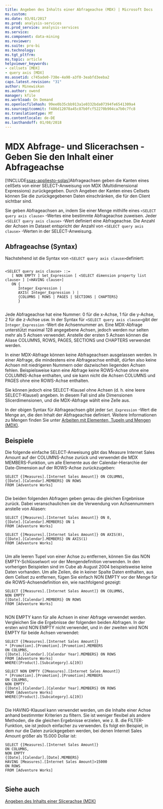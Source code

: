 ```yaml
---
title: Angeben des Inhalts einer Abfrageachse (MDX) | Microsoft Docs
ms.custom: 
ms.date: 03/01/2017
ms.prod: analysis-services
ms.prod_service: analysis-services
ms.service: 
ms.component: data-mining
ms.reviewer: 
ms.suite: pro-bi
ms.technology: 
ms.tgt_pltfrm: 
ms.topic: article
helpviewer_keywords:
- cellsets [MDX]
- query axis [MDX]
ms.assetid: c745ade0-738e-4a98-a3f0-3eabfd3eeba2
caps.latest.revision: "31"
author: Minewiskan
ms.author: owend
manager: kfile
ms.workload: On Demand
ms.openlocfilehash: 99ee0b35cbb913a1e0332bda07394fe6541309a4
ms.sourcegitcommit: f486d12078a45c87b0fcf52270b904ca7b0c7fc8
ms.translationtype: MT
ms.contentlocale: de-DE
ms.lasthandoff: 01/08/2018
---
```

# <a name="mdx-query-and-slicer-axes---specify-the-contents-of-a-query-axis"></a>MDX Abfrage- und Slicerachsen - Geben Sie den Inhalt einer Abfrageachse
[!INCLUDE[ssas-appliesto-sqlas](../../../includes/ssas-appliesto-sqlas.md)]Abfrageachsen geben die Kanten eines cellSets von einer SELECT-Anweisung von MDX (Multidimensional Expressions) zurückgegeben. Durch Angeben der Kanten eines Cellsets können Sie die zurückgegebenen Daten einschränken, die für den Client sichtbar sind.  
  
 Sie geben Abfrageachsen an, indem Sie einer Menge mithilfe eines `<SELECT query axis clause>` -Wertes eine bestimmte Abfrageachse zuweisen. Jeder `<SELECT query axis clause>` -Wert definiert eine Abfrageachse. Die Anzahl der Achsen im Dataset entspricht der Anzahl von `<SELECT query axis clause>` -Werten in der SELECT-Anweisung.  
  
## <a name="query-axis-syntax"></a>Abfrageachse (Syntax)  
 Nachstehend ist die Syntax von `<SELECT query axis clause>`definiert:  
  
```  
  
<SELECT query axis clause> ::=  
   [ NON EMPTY ] Set_Expression [ <SELECT dimension property list clause> ] [<HAVING clause>]  
   ON {  
      Integer_Expression |   
      AXIS( Integer_Expression ) |   
      {COLUMNS | ROWS | PAGES | SECTIONS | CHAPTERS}     
      }  
  
```  
  
 Jede Abfrageachse hat eine Nummer: 0 für die x-Achse, 1 für die y-Achse, 2 für die z-Achse usw. In der Syntax für `<SELECT query axis clause>`gibt der `Integer_Expression` -Wert die Achsennummer an. Eine MDX-Abfrage unterstützt maximal 128 angegebene Achsen, jedoch werden nur selten mehr als 5 Achsen verwendet. Anstelle der ersten 5 Achsen können die Aliase COLUMNS, ROWS, PAGES, SECTIONS und CHAPTERS verwendet werden.  
  
 In einer MDX-Abfrage können keine Abfrageachsen ausgelassen werden. In einer Abfrage, die mindestens eine Abfrageachse enthält, dürfen also keine Achsen mit niedrigeren Nummern oder dazwischen liegenden Achsen fehlen. Beispielsweise kann eine Abfrage keine ROWS-Achse ohne eine COLUMNS-Achse enthalten, und sie kann nicht die Achsen COLUMNS und PAGES ohne eine ROWS-Achse enthalten.  
  
 Sie können jedoch eine SELECT-Klausel ohne Achsen (d. h. eine leere SELECT-Klausel) angeben. In diesem Fall sind alle Dimensionen Slicerdimensionen, und die MDX-Abfrage wählt eine Zelle aus.  
  
 In der obigen Syntax für Abfrageachsen gibt jeder `Set_Expression` -Wert die Menge an, die den Inhalt der Abfrageachse definiert. Weitere Informationen zu Mengen finden Sie unter [Arbeiten mit Elementen, Tupeln und Mengen &#40;MDX&#41;](../../../analysis-services/multidimensional-models/mdx/working-with-members-tuples-and-sets-mdx.md).  
  
## <a name="examples"></a>Beispiele  
 Die folgende einfache SELECT-Anweisung gibt das Measure Internet Sales Amount auf der COLUMNS-Achse zurück und verwendet die MDX MEMBERS-Funktion, um alle Elemente aus der Calendar-Hierarchie der Date-Dimension auf der ROWS-Achse zurückzugeben:  
  
```  
SELECT {[Measures].[Internet Sales Amount]} ON COLUMNS,  
{[Date].[Calendar].MEMBERS} ON ROWS  
FROM [Adventure Works]  
  
```  
  
 Die beiden folgenden Abfragen geben genau die gleichen Ergebnisse zurück. Dabei veranschaulichen sie die Verwendung von Achsennummern anstelle von Aliasen:  
  
```  
SELECT {[Measures].[Internet Sales Amount]} ON 0,  
{[Date].[Calendar].MEMBERS} ON 1  
FROM [Adventure Works]  
  
SELECT {[Measures].[Internet Sales Amount]} ON AXIS(0),  
{[Date].[Calendar].MEMBERS} ON AXIS(1)  
FROM [Adventure Works]  
  
```  
  
 Um alle leeren Tupel von einer Achse zu entfernen, können Sie das NON EMPTY-Schlüsselwort vor der Mengendefinition verwenden. In den vorherigen Beispielen sind im Cube ab August 2004 beispielsweise keine Daten vorhanden. Um alle Zeilen, die in keiner Spalte Daten enthalten, aus dem Cellset zu entfernen, fügen Sie einfach NON EMPTY vor der Menge für die ROWS-Achsendefinition ein, wie nachfolgend gezeigt:  
  
```  
SELECT {[Measures].[Internet Sales Amount]} ON COLUMNS,  
NON EMPTY  
{[Date].[Calendar].MEMBERS} ON ROWS  
FROM [Adventure Works]  
  
```  
  
 NON EMPTY kann für alle Achsen in einer Abfrage verwendet werden. Vergleichen Sie die Ergebnisse der folgenden beiden Abfragen. In der ersten wird NON EMPTY nicht verwendet, und in der zweiten wird NON EMPTY für beide Achsen verwendet:  
  
```  
SELECT {[Measures].[Internet Sales Amount]}   
* [Promotion].[Promotion].[Promotion].MEMBERS  
ON COLUMNS,  
{[Date].[Calendar].[Calendar Year].MEMBERS} ON ROWS  
FROM [Adventure Works]  
WHERE([Product].[Subcategory].&[19])  
  
SELECT NON EMPTY {[Measures].[Internet Sales Amount]}   
* [Promotion].[Promotion].[Promotion].MEMBERS  
ON COLUMNS,  
NON EMPTY  
{[Date].[Calendar].[Calendar Year].MEMBERS} ON ROWS  
FROM [Adventure Works]  
WHERE([Product].[Subcategory].&[19])  
  
```  
  
 Die HAVING-Klausel kann verwendet werden, um die Inhalte einer Achse anhand bestimmter Kriterien zu filtern. Sie ist weniger flexibel als andere Methoden, die die gleichen Ergebnisse erzielen, wie z. B. die FILTER-Funktion, sie ist jedoch einfacher zu verwenden. Es folgt ein Beispiel, in dem nur die Daten zurückgegeben werden, bei denen Internet Sales Amount größer als 15.000 Dollar ist:  
  
```  
SELECT {[Measures].[Internet Sales Amount]}   
ON COLUMNS,  
NON EMPTY  
{[Date].[Calendar].[Date].MEMBERS}   
HAVING [Measures].[Internet Sales Amount]>15000  
ON ROWS  
FROM [Adventure Works]  
  
```  
  
## <a name="see-also"></a>Siehe auch  
 [Angeben des Inhalts einer Slicerachse &#40;MDX&#41;](../../../analysis-services/multidimensional-models/mdx/mdx-query-and-slicer-axes-specify-the-contents-of-a-slicer-axis.md)  
  
  
